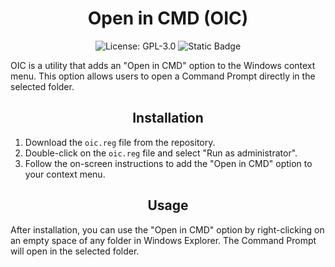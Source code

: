 <h1 align="center">Open in CMD (OIC)</h1>
<p align="center">
<img alt="License: GPL-3.0" src="https://img.shields.io/github/license/navattapaolo/Open-in-CMD">
<img alt="Static Badge" src="https://img.shields.io/badge/Version%20-%201.0%20-%20black">
</p>

OIC is a utility that adds an "Open in CMD" option to the Windows context menu. This option allows users to open a Command Prompt directly in the selected folder.

<h2 align="center">Installation</h2>

1. Download the `oic.reg` file from the repository.
2. Double-click on the `oic.reg` file and select "Run as administrator".
3. Follow the on-screen instructions to add the "Open in CMD" option to your context menu.

<h2 align="center">Usage</h2>

After installation, you can use the "Open in CMD" option by right-clicking on an empty space of any folder in Windows Explorer. The Command Prompt will open in the selected folder.
